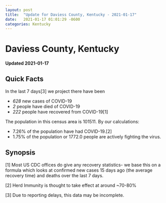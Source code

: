 ```yaml
---
layout: post
title:  "Update for Daviess County, Kentucky - 2021-01-17"
date:   2021-01-17 01:01:29 -0600
categories: Kentucky
---
```


# Daviess County, Kentucky
#### Updated 2021-01-17

## Quick Facts

In the last 7 days[3] we project there have been
- *628* new cases of COVID-19
- *2* people have died of COVID-19
- *222* people have recovered from COVID-19[1]

The population in this census area is 101511. By our calculations:
- 7.26% of the population have had COVID-19.[2]
- 1.75% of the population or 1772.0 people are actively fighting the virus.

## Synopsis




[1] Most US CDC offices do give any recovery statistics- we base this on a formula which looks at confirmed new cases
15 days ago (the average recovery time) and deaths over the last 7 days.

[2] Herd Immunity is thought to take effect at around ~70-80%

[3] Due to reporting delays, this data may be incomplete.
 
    